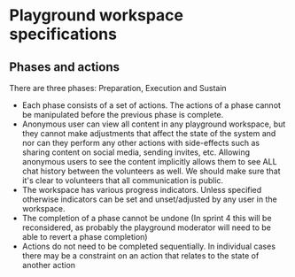 # Playground workspace specifications

## Phases and actions

There are three phases: Preparation, Execution and Sustain
- Each phase consists of a set of actions. The actions of a phase cannot be manipulated before the previous phase is complete.
- Anonymous user can view all content in any playground workspace, but they cannot make adjustments that affect the state of the system
and nor can they perform any other actions with side-effects such as sharing content on social media, sending invites, etc. Allowing anonymous users to see the content implicitly allows them to see ALL chat history between the volunteers as well. We should make sure that it's clear to volunteers that all communication is public.
- The workspace has various progress indicators. Unless specified otherwise indicators can be set and unset/adjusted by any user
in the workspace.
- The completion of a phase cannot be undone (In sprint 4 this will be reconsidered, as probably the playground moderator will need
to be able to revert a phase completion)
- Actions do not need to be completed sequentially. In individual cases there may be a constraint on an action that relates to the state of another action
